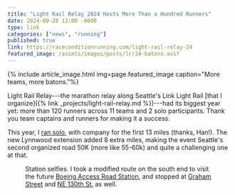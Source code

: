 ```yaml
---
title: "Light Rail Relay 2024 Hosts More Than a Hundred Runners"
date: 2024-09-28 12:00 -0600
type: link
categories: ["news", "running"]
published: true
link: https://raceconditionrunning.com/light-rail-relay-24
featured_image: /assets/images/posts/lrr24-batons.avif
---
```


{% include article_image.html img=page.featured_image caption="More teams, more batons."%}

Light Rail Relay---the marathon relay along Seattle's Link Light Rail [that I organize]({% link _projects/light-rail-relay.md %})---had its biggest year yet: more than 120 runners across 11 teams and 2 solo participants. Thank you team captains and runners for making it a success.

This year, I [ran solo](https://www.strava.com/activities/12527120633), with company for the first 13 miles (thanks, Han!). The new Lynnwood extension added 8 extra miles, making the event Seattle's second organized road 50K (more like 55-60k) and quite a challenging one at that.
<div class="full-width">
<figure class="almost-full-bleed">
<masonry-image-gallery base-url="{{ site.baseurl }}/assets/images/posts/lrr24-" image-names="165|164|163|162|161|160|159|158|157|156|155|154|153|152|151|150|149|148|147|146|145|144|143|142|141|140" file-extension=".avif"></masonry-image-gallery>
<figcaption>Station selfies. I took a modified route on the south end to visit the future <a href="https://www.soundtransit.org/system-expansion/boeing-access-road-station">Boeing Access Road Station</a>, and stopped at <a href="https://www.soundtransit.org/system-expansion/graham-street-station">Graham Street</a> and <a href="https://www.soundtransit.org/system-expansion/ne-130th-st-infill-station">NE 130th St.</a> as well.</figcaption>
</figure>
</div>

<script type="module">
import PhotoSwipeLightbox from 'photoswipe-lightbox';
import { MasonryImageGallery} from "{{ site.baseurl }}/assets/js/MasonryImageGallery.js";
</script>